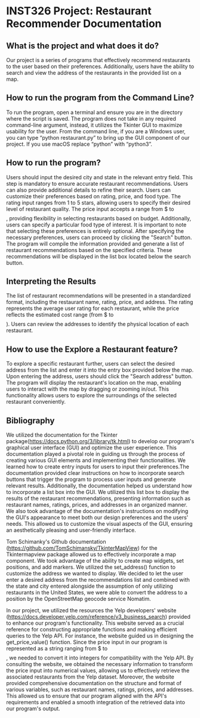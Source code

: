 # INST326 Project: Restaurant Recommender Documentation

What is the project and what does it do?
-------------
Our project is a series of programs that effectively recommend restaurants to the user based on their preferences. Additionally, users have the ability to search and view the address of the restaurants in the provided list on a map. 

How to run the program from the Command Line?
-------------
To run the program, open a terminal and ensure you are in the directory where the script is saved. The program does not take in any required command-line argument, instead, it utilizes the Tkinter GUI to maximize usability for the user. From the command line, if you are a Windows user, you can type “python restaurant.py” to bring up the GUI component of our project. If you use macOS replace “python” with “python3”. 

How to run the program?
-------------
Users should input the desired city and state in the relevant entry field. This step is mandatory to ensure accurate restaurant recommendations. Users can also provide additional details to refine their search. Users can customize their preferences based on rating, price, and food type. The rating input ranges from 1 to 5 stars, allowing users to specify their desired level of restaurant quality. The price input accepts a range from $ to $$$$, providing flexibility in selecting restaurants based on budget. Additionally, users can specify a particular food type of interest. It is important to note that selecting these preferences is entirely optional. After specifying the necessary preferences, users can proceed by clicking the "Search" button. The program will compile the information provided and generate a list of restaurant recommendations based on the specified criteria. These recommendations will be displayed in the list box located below the search button.

Interpreting the Results
-------------
The list of restaurant recommendations will be presented in a standardized format, including the restaurant name, rating, price, and address. The rating represents the average user rating for each restaurant, while the price reflects the estimated cost range (from $ to $$$$). Users can review the addresses to identify the physical location of each restaurant.

How to use the Explore a Restaurant feature? 
-------------
To explore a specific restaurant further, users can select the desired address from the list and enter it into the entry box provided below the map. Upon entering the address, users should click the "Search address" button. The program will display the restaurant's location on the map, enabling users to interact with the map by dragging or zooming in/out. This functionality allows users to explore the surroundings of the selected restaurant conveniently.

Bibliography
-------------
We utilized the documentation for the Tkinter package(https://docs.python.org/3/library/tk.html) to develop our program's graphical user interface (GUI) and optimize the user experience. This documentation played a pivotal role in guiding us through the process of creating various GUI elements and implementing their functionalities. We learned how to create entry inputs for users to input their preferences.The documentation provided clear instructions on how to incorporate search buttons that trigger the program to process user inputs and generate relevant results. Additionally, the documentation helped us understand how to incorporate a list box into the GUI. We utilized this list box to display the results of the restaurant recommendations, presenting information such as restaurant names, ratings, prices, and addresses in an organized manner.
We also took advantage of the documentation's instructions on modifying the GUI's appearance to meet both our design preferences and the users' needs. This allowed us to customize the visual aspects of the GUI, ensuring an aesthetically pleasing and user-friendly interface. 


Tom Schimanky's Github documentation (https://github.com/TomSchimansky/TkinterMapView) for the Tkintermapview package allowed us to effectively incorporate a map component. We took advantage of the ability to create map widgets, set positions, and add markers. We utilized the set_address() function to customize the address we wanted to display. We decided to let the user enter a desired address from the recommendations list and combined with the state and city entered alongside the assumption of only utilizing restaurants in the United States, we were able to convert the address to a position by the OpenStreetMap geocode service Nomatim.


In our project, we utilized the resources the Yelp developers' website (https://docs.developer.yelp.com/reference/v3_business_search) provided to enhance our program's functionality. This website served as a crucial reference for constructing appropriate functions and making efficient queries to the Yelp API. For instance, the website guided us in designing the get_price_value() function. Since the price input in our program is represented as a string ranging from $ to $$$$, we needed to convert it into integers for compatibility with the Yelp API. By consulting the website, we obtained the necessary information to transform the price input into numerical values, allowing us to effectively retrieve the associated restaurants from the Yelp dataset. Moreover, the website provided comprehensive documentation on the structure and format of various variables, such as restaurant names, ratings, prices, and addresses. This allowed us to ensure that our program aligned with the API's requirements and enabled a smooth integration of the retrieved data into our program's output.
